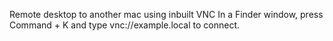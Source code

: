 Remote desktop to another mac using inbuilt VNC
In a Finder window, press Command + K and type vnc://example.local to connect.
